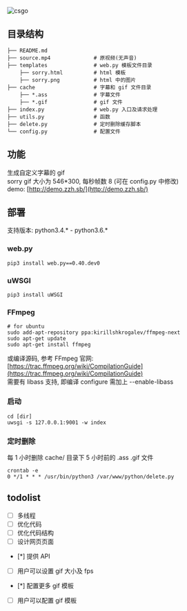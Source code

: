 ![csgo](https://github.com/kyeremalprime/gif-subtitles/blob/master/cache/6613d4e20309b780d465b38594ed07a3.gif)

## 目录结构
```
├── README.md
├── source.mp4              # 原视频(无声音)
├── templates               # web.py 模板文件目录
    ├── sorry.html          # html 模板
    ├── sorry.png           # html 中的图片
├── cache                   # 字幕和 gif 文件目录
    ├── *.ass               # 字幕文件
    ├── *.gif               # gif 文件
├── index.py                # web.py 入口及请求处理
├── utils.py                # 函数
├── delete.py               # 定时删除缓存脚本
└── config.py               # 配置文件
```
## 功能
生成自定义字幕的 gif   
sorry gif 大小为 546*300, 每秒帧数 8 (可在 config.py 中修改)  
demo: [http://demo.zzh.sb/](http://demo.zzh.sb/)

## 部署
支持版本: python3.4.* - python3.6.*   

### web.py
```
pip3 install web.py==0.40.dev0
```

### uWSGI
```
pip3 install uWSGI
```

### FFmpeg
```
# for ubuntu
sudo add-apt-repository ppa:kirillshkrogalev/ffmpeg-next 
sudo apt-get update 
sudo apt-get install ffmpeg
```
或编译源码, 参考 FFmpeg 官网: [https://trac.ffmpeg.org/wiki/CompilationGuide](https://trac.ffmpeg.org/wiki/CompilationGuide)   
需要有 libass 支持, 即编译 configure 需加上 --enable-libass

### 启动
```
cd [dir]
uwsgi -s 127.0.0.1:9001 -w index
```

### 定时删除
每 1 小时删除 cache/ 目录下 5 小时前的 .ass .gif 文件


```
crontab -e
0 */1 * * * /usr/bin/python3 /var/www/python/delete.py
```

## todolist

- [ ] 多线程
- [ ] 优化代码
- [ ] 优化代码结构
- [ ] 设计网页页面
- [*] 提供 API
- [ ] 用户可以设置 gif 大小及 fps
- [*] 配置更多 gif 模板
- [ ] 用户可以配置 gif 模板
